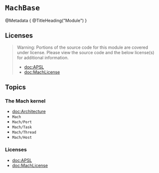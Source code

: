 # ``MachBase``

@Metadata {
    @TitleHeading("Module")
}

## Licenses

> Warning: Portions of the source code for this module are covered under license. Please view the source code and the below license(s) for additional information.
>
> - <doc:APSL>
> - <doc:MachLicense>

## Topics

### The Mach kernel

- <doc:Architecture>
- ``Mach``
- ``Mach/Port``
- ``Mach/Task``
- ``Mach/Thread``
- ``Mach/Host``

### Licenses

- <doc:APSL>
- <doc:MachLicense>